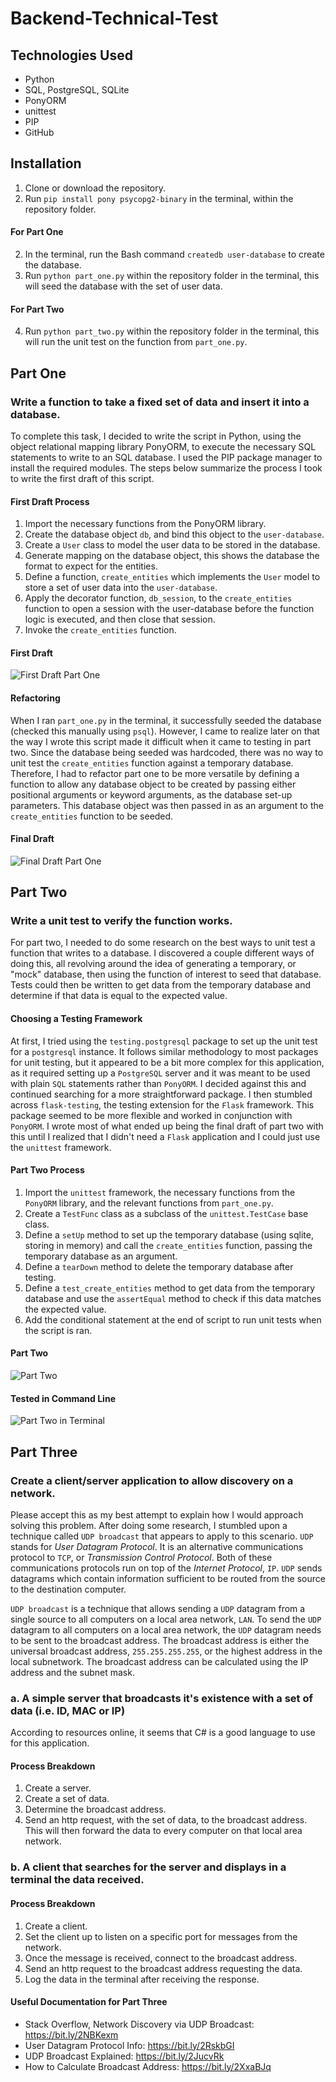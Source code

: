 # Backend-Technical-Test

## Technologies Used
* Python
* SQL, PostgreSQL, SQLite
* PonyORM
* unittest
* PIP
* GitHub

## Installation
1. Clone or download the repository.
2. Run `pip install pony psycopg2-binary` in the terminal, within the repository folder.
#### For Part One
2. In the terminal, run the Bash command `createdb user-database` to create the database.
3. Run `python part_one.py` within the repository folder in the terminal, this will seed the database with the set of user data.
#### For Part Two
4. Run `python part_two.py` within the repository folder in the terminal, this will run the unit test on the function from `part_one.py`.

## Part One
### Write a function to take a fixed set of data and insert it into a database.
To complete this task, I decided to write the script in Python, using the object relational mapping library PonyORM, to execute the necessary SQL statements to write to an SQL database. I used the PIP package manager to install the required modules. The steps below summarize the process I took to write the first draft of this script.

#### First Draft Process
1. Import the necessary functions from the PonyORM library.
2. Create the database object `db`, and bind this object to the `user-database`.
3. Create a `User` class to model the user data to be stored in the database.
4. Generate mapping on the database object, this shows the database the format to expect for the entities.
5. Define a function, `create_entities` which implements the `User` model to store a set of user data into the `user-database`.
6. Apply the decorator function, `db_session`, to the `create_entities` function to open a session with the user-database before the function logic is executed, and then close that session.
7. Invoke the `create_entities` function.

#### First Draft
![First Draft Part One](https://i.imgur.com/g5PdQg0.png)

#### Refactoring
When I ran `part_one.py` in the terminal, it successfully seeded the database (checked this manually using `psql`). However, I came to realize later on that the way I wrote this script made it difficult when it came to testing in part two. Since the database being seeded was hardcoded, there was no way to unit test the `create_entities` function against a temporary database. Therefore, I had to refactor part one to be more versatile by defining a function to allow any database object to be created by passing either positional arguments or keyword arguments, as the database set-up parameters. This database object was then passed in as an argument to the `create_entities` function to be seeded.

#### Final Draft
![Final Draft Part One](https://i.imgur.com/WvOGkHQ.png)

## Part Two
### Write a unit test to verify the function works.
For part two, I needed to do some research on the best ways to unit test a function that writes to a database. I discovered a couple different ways of doing this, all revolving around the idea of generating a temporary, or "mock" database, then using the function of interest to seed that database. Tests could then be written to get data from the temporary database and determine if that data is equal to the expected value.

#### Choosing a Testing Framework
At first, I tried using the `testing.postgresql` package to set up the unit test for a `postgresql` instance. It follows similar methodology to most packages for unit testing, but it appeared to be a bit more complex for this application, as it required setting up a `PostgreSQL` server and it was meant to be used with plain `SQL` statements rather than `PonyORM`. I decided against this and continued searching for a more straightforward package. I then stumbled across `flask-testing`, the testing extension for the `Flask` framework. This package seemed to be more flexible and worked in conjunction with `PonyORM`. I wrote most of what ended up being the final draft of part two with this until I realized that I didn't need a `Flask` application and I could just use the `unittest` framework.

#### Part Two Process
1. Import the `unittest` framework, the necessary functions from the `PonyORM` library, and the relevant functions from `part_one.py`.
2. Create a `TestFunc` class as a subclass of the `unittest.TestCase` base class.
3. Define a `setUp` method to set up the temporary database (using sqlite, storing in memory) and call the `create_entities` function, passing the temporary database as an argument.
4. Define a `tearDown` method to delete the temporary database after testing.
5. Define a `test_create_entities` method to get data from the temporary database and use the `assertEqual` method to check if this data matches the expected value.
6. Add the conditional statement at the end of script to run unit tests when the script is ran.

#### Part Two
![Part Two](https://i.imgur.com/RHZaMD1.png)

#### Tested in Command Line
![Part Two in Terminal](https://i.imgur.com/LQJkuex.png)

## Part Three
### Create a client/server application to allow discovery on a network.
Please accept this as my best attempt to explain how I would approach solving this problem. After doing some research, I stumbled upon a technique called `UDP broadcast` that appears to apply to this scenario. `UDP` stands for *User Datagram Protocol*. It is an alternative communications protocol to `TCP`, or *Transmission Control Protocol*. Both of these communications protocols run on top of the *Internet Protocol*, `IP`. `UDP` sends datagrams which contain information sufficient to be routed from the source to the destination computer.

`UDP broadcast` is a technique that allows sending a `UDP` datagram from a single source to all computers on a local area network, `LAN`. To send the `UDP` datagram to all computers on a local area network, the `UDP` datagram needs to be sent to the broadcast address. The broadcast address is either the universal broadcast address, `255.255.255.255`, or the highest address in the local subnetwork. The broadcast address can be calculated using the IP address and the subnet mask.

### a. A simple server that broadcasts it's existence with a set of data (i.e. ID, MAC or IP)
According to resources online, it seems that C# is a good language to use for this application.

#### Process Breakdown
1. Create a server.
2. Create a set of data.
3. Determine the broadcast address.
4. Send an http request, with the set of data, to the broadcast address. This will then forward the data to   every computer on that local area network.

### b. A client that searches for the server and displays in a terminal the data received.
#### Process Breakdown
1. Create a client.
2. Set the client up to listen on a specific port for messages from the network.
3. Once the message is received, connect to the broadcast address.
4. Send an http request to the broadcast address requesting the data.
5. Log the data in the terminal after receiving the response.

#### Useful Documentation for Part Three
* Stack Overflow, Network Discovery via UDP Broadcast: https://bit.ly/2NBKexm
* User Datagram Protocol Info: https://bit.ly/2RskbGI
* UDP Broadcast Explained: https://bit.ly/2JucvRk
* How to Calculate Broadcast Address: https://bit.ly/2XxaBJq
